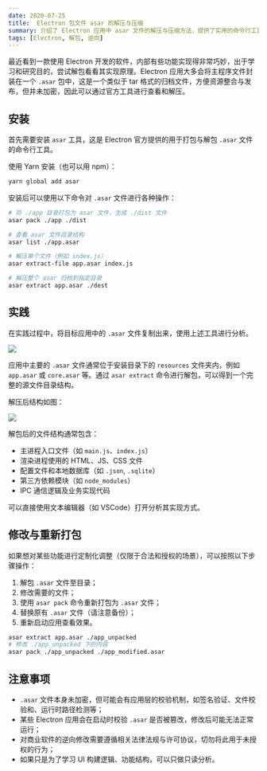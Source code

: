 ```yaml
---
date: 2020-07-25
title:  Electron 包文件 asar 的解压与压缩
summary: 介绍了 Electron 应用中 asar 文件的解压与压缩方法，提供了实用的命令行工具和操作步骤，适合开发者进行二次开发和分析。
tags: [Electron, 解包, 逆向]
---
```


最近看到一款使用 Electron 开发的软件，内部有些功能实现得非常巧妙，出于学习和研究目的，尝试解包看看其实现原理。Electron 应用大多会将主程序文件封装在一个 `.asar` 包中，这是一个类似于 tar 格式的归档文件，方便资源整合与发布，但并未加密，因此可以通过官方工具进行查看和解压。

## 安装

首先需要安装 `asar` 工具，这是 Electron 官方提供的用于打包与解包 `.asar` 文件的命令行工具。

使用 Yarn 安装（也可以用 npm）：

```sh
yarn global add asar
```

安装后可以使用以下命令对 `.asar` 文件进行各种操作：

```sh
# 将 ./app 目录打包为 asar 文件，生成 ./dist 文件
asar pack ./app ./dist

# 查看 asar 文件目录结构
asar list ./app.asar

# 解压单个文件（例如 index.js）
asar extract-file app.asar index.js

# 解压整个 asar 归档到指定目录
asar extract app.asar ./dest
```

## 实践

在实践过程中，将目标应用中的 `.asar` 文件复制出来，使用上述工具进行分析。

![](https://h5.ahmq.net/res/hosting/2022-02-22/16380165283116.jpg)

应用中主要的 `.asar` 文件通常位于安装目录下的 `resources` 文件夹内，例如 `app.asar` 或 `core.asar` 等。通过 `asar extract` 命令进行解包，可以得到一个完整的源文件目录结构。

解压后结构如图：

![](https://h5.ahmq.net/res/hosting/2022-02-22/16380166714545.jpg)

解包后的文件结构通常包含：

- 主进程入口文件（如 `main.js`、`index.js`）
- 渲染进程使用的 HTML、JS、CSS 文件
- 配置文件和本地数据库（如 `.json`, `.sqlite`）
- 第三方依赖模块（如 `node_modules`）
- IPC 通信逻辑及业务实现代码

可以直接使用文本编辑器（如 VSCode）打开分析其实现方式。

## 修改与重新打包

如果想对某些功能进行定制化调整（仅限于合法和授权的场景），可以按照以下步骤操作：

1. 解包 `.asar` 文件至目录；
2. 修改需要的文件；
3. 使用 `asar pack` 命令重新打包为 `.asar` 文件；
4. 替换原有 `.asar` 文件（请注意备份）；
5. 重新启动应用查看效果。

```sh
asar extract app.asar ./app_unpacked
# 修改 ./app_unpacked 下的内容
asar pack ./app_unpacked ./app_modified.asar
```

## 注意事项

- `.asar` 文件本身未加密，但可能会有应用层的校验机制，如签名验证、文件校验和、运行时路径检测等；
- 某些 Electron 应用会在启动时校验 `.asar` 是否被篡改，修改后可能无法正常运行；
- 对商业软件的逆向修改需要遵循相关法律法规与许可协议，切勿将此用于未授权的行为；
- 如果只是为了学习 UI 构建逻辑、功能结构，可以只做只读分析。
